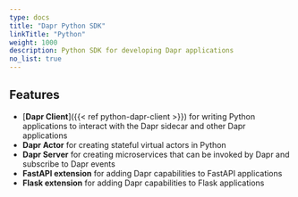 ```yaml
---
type: docs
title: "Dapr Python SDK"
linkTitle: "Python"
weight: 1000
description: Python SDK for developing Dapr applications
no_list: true
---
```


## Features

- [**Dapr Client**]({{< ref python-dapr-client >}}) for writing Python applications to interact with the Dapr sidecar and other Dapr applications
- **Dapr Actor** for creating stateful virtual actors in Python
- **Dapr Server** for creating microservices that can be invoked by Dapr and subscribe to Dapr events
- **FastAPI extension** for adding Dapr capabilities to FastAPI applications
- **Flask extension** for adding Dapr capabilities to Flask applications
